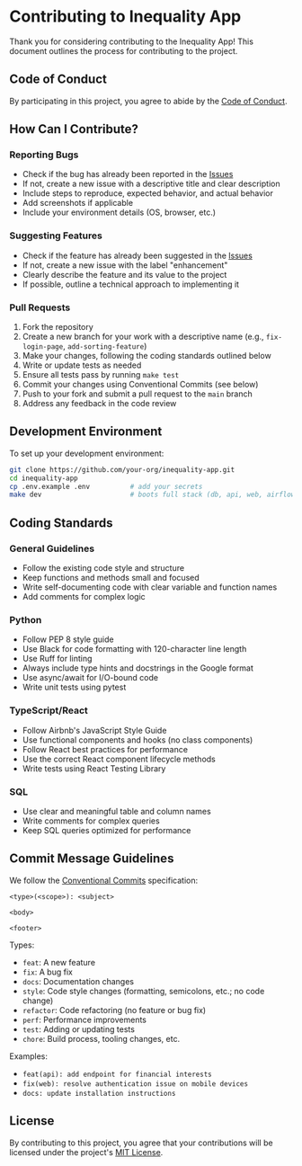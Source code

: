 # Contributing to Inequality App

Thank you for considering contributing to the Inequality App! This document outlines the process for contributing to the project.

## Code of Conduct

By participating in this project, you agree to abide by the [Code of Conduct](CODE_OF_CONDUCT.md).

## How Can I Contribute?

### Reporting Bugs

- Check if the bug has already been reported in the [Issues](https://github.com/your-org/inequality-app/issues)
- If not, create a new issue with a descriptive title and clear description
- Include steps to reproduce, expected behavior, and actual behavior
- Add screenshots if applicable
- Include your environment details (OS, browser, etc.)

### Suggesting Features

- Check if the feature has already been suggested in the [Issues](https://github.com/your-org/inequality-app/issues)
- If not, create a new issue with the label "enhancement"
- Clearly describe the feature and its value to the project
- If possible, outline a technical approach to implementing it

### Pull Requests

1. Fork the repository
2. Create a new branch for your work with a descriptive name (e.g., `fix-login-page`, `add-sorting-feature`)
3. Make your changes, following the coding standards outlined below
4. Write or update tests as needed
5. Ensure all tests pass by running `make test`
6. Commit your changes using Conventional Commits (see below)
7. Push to your fork and submit a pull request to the `main` branch
8. Address any feedback in the code review

## Development Environment

To set up your development environment:

```bash
git clone https://github.com/your-org/inequality-app.git
cd inequality-app
cp .env.example .env          # add your secrets
make dev                      # boots full stack (db, api, web, airflow)
```

## Coding Standards

### General Guidelines

- Follow the existing code style and structure
- Keep functions and methods small and focused
- Write self-documenting code with clear variable and function names
- Add comments for complex logic

### Python

- Follow PEP 8 style guide
- Use Black for code formatting with 120-character line length
- Use Ruff for linting
- Always include type hints and docstrings in the Google format
- Use async/await for I/O-bound code
- Write unit tests using pytest

### TypeScript/React

- Follow Airbnb's JavaScript Style Guide
- Use functional components and hooks (no class components)
- Follow React best practices for performance
- Use the correct React component lifecycle methods
- Write tests using React Testing Library

### SQL

- Use clear and meaningful table and column names
- Write comments for complex queries
- Keep SQL queries optimized for performance

## Commit Message Guidelines

We follow the [Conventional Commits](https://www.conventionalcommits.org/) specification:

```
<type>(<scope>): <subject>

<body>

<footer>
```

Types:
- `feat`: A new feature
- `fix`: A bug fix
- `docs`: Documentation changes
- `style`: Code style changes (formatting, semicolons, etc.; no code change)
- `refactor`: Code refactoring (no feature or bug fix)
- `perf`: Performance improvements
- `test`: Adding or updating tests
- `chore`: Build process, tooling changes, etc.

Examples:
- `feat(api): add endpoint for financial interests`
- `fix(web): resolve authentication issue on mobile devices`
- `docs: update installation instructions`

## License

By contributing to this project, you agree that your contributions will be licensed under the project's [MIT License](LICENSE). 